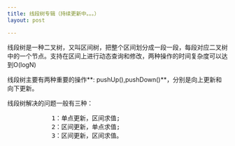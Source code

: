 ```yaml
---
title: 线段树专辑（持续更新中。。。）
layout: post

---
```


线段树是一种二叉树，又叫区间树，把整个区间划分成一段一段，每段对应二叉树中的一个节点。支持在区间上进行动态查询和修改，两种操作的时间复杂度可以达到<let>O(logN)</let>

线段树主要有两种重要的操作**<let>: pushUp(),pushDown()</let>**，分别是向上更新和向下更新。

线段树解决的问题一般有三种：
<pre>
            <let>1：</let>单点更新，区间求值;
            <let>2：</let>区间更新，单点求值;
            <let>3：</let>区间更新，区间求值。
</pre>
